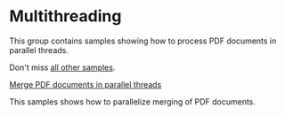 # Multithreading
This group contains samples showing how to process PDF documents in parallel threads.

Don't miss [all other samples](/Samples).

[Merge PDF documents in parallel threads](/Samples/Multithreading/MergeDocumentsParallelly)

This samples shows how to parallelize merging of PDF documents.
